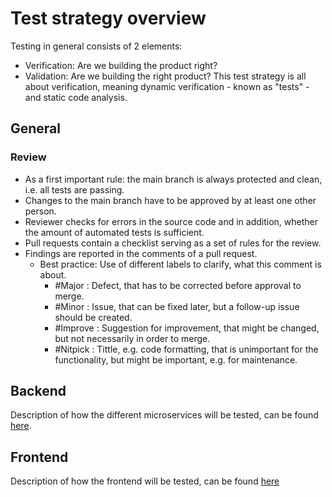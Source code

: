 # Test strategy overview

Testing in general consists of 2 elements:
- Verification: Are we building the product right?
- Validation: Are we building the right product?
This test strategy is all about verification, meaning dynamic verification - known as "tests" - and static code analysis.

## General

### Review

- As a first important rule: the main branch is always protected and clean, i.e. all tests are passing.
- Changes to the main branch have to be approved by at least one other person.
- Reviewer checks for errors in the source code and in addition, whether the amount of automated tests is sufficient.
- Pull requests contain a checklist serving as a set of rules for the review.
- Findings are reported in the comments of a pull request.
    - Best practice: Use of different labels to clarify, what this comment is about.
        - #Major : Defect, that has to be corrected before approval to merge.
        - #Minor : Issue, that can be fixed later, but a follow-up issue should be created.
        - #Improve : Suggestion for improvement, that might be changed, but not necessarily in order to merge.
        - #Nitpick : Tittle, e.g. code formatting, that is unimportant for the functionality, but might be important, e.g. for maintenance.

## Backend

Description of how the different microservices will be tested, can be found [here](../testing.md).

## Frontend

Description of how the frontend will be tested, can be found [here](../frontend/testing.md)
